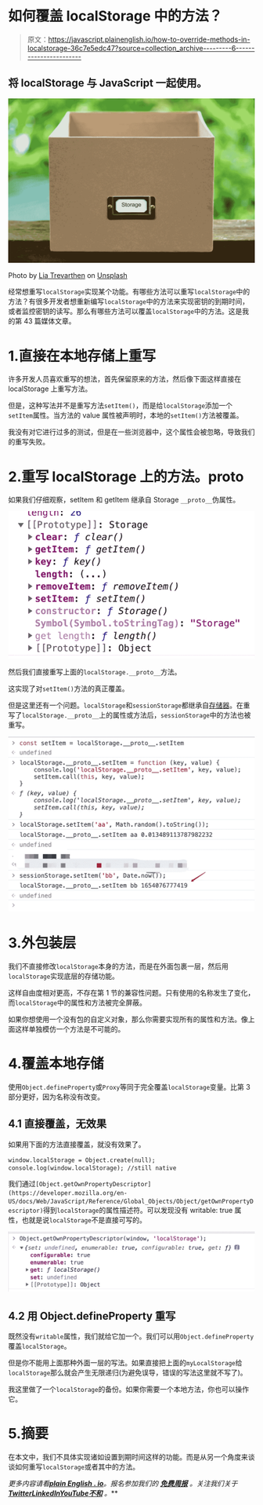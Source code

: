 # 如何覆盖 localStorage 中的方法？

> 原文：<https://javascript.plainenglish.io/how-to-override-methods-in-localstorage-36c7e5edc47?source=collection_archive---------6----------------------->

## 将 localStorage 与 JavaScript 一起使用。

![](img/d43883e14038cf9398be3bab0abc0d6e.png)

Photo by [Lia Trevarthen](https://unsplash.com/@melodi2?utm_source=unsplash&utm_medium=referral&utm_content=creditCopyText) on [Unsplash](https://unsplash.com/s/photos/storage?utm_source=unsplash&utm_medium=referral&utm_content=creditCopyText)

经常想重写`localStorage`实现某个功能。有哪些方法可以重写`localStorage`中的方法？有很多开发者想重新编写`localStorage`中的方法来实现密钥的到期时间，或者监控密钥的读写。那么有哪些方法可以覆盖`localStorage`中的方法。这是我的第 43 篇媒体文章。

# 1.直接在本地存储上重写

许多开发人员喜欢重写的想法，首先保留原来的方法，然后像下面这样直接在 localStorage 上重写方法。

但是，这种写法并不是重写方法`setItem()`，而是给`localStorage`添加一个`setItem`属性。当方法的 value 属性被声明时，本地的`setItem()`方法被覆盖。

我没有对它进行过多的测试，但是在一些浏览器中，这个属性会被忽略，导致我们的重写失败。

# 2.重写 localStorage 上的方法。__proto__

如果我们仔细观察，setItem 和 getItem 继承自 Storage `__proto__`伪属性。

![](img/179fd4b830dd027facf1d70a41df3cc3.png)

然后我们直接重写上面的`localStorage.__proto__`方法。

这实现了对`setItem()`方法的真正覆盖。

但是这里还有一个问题。`localStorage`和`sessionStorage`都继承自[存储器](https://developer.mozilla.org/en-US/docs/Web/API/Storage)。在重写了`localStorage.__proto__`上的属性或方法后，`sessionStorage`中的方法也被重写。

![](img/cb5db9684db2291cf62f97316e06b202.png)

# 3.外包装层

我们不直接修改`localStorage`本身的方法，而是在外面包裹一层，然后用`localStorage`实现底层的存储功能。

这样自由度相对更高，不存在第 1 节的兼容性问题。只有使用的名称发生了变化，而`localStorage`中的属性和方法被完全屏蔽。

如果你想使用一个没有包的自定义对象，那么你需要实现所有的属性和方法。像上面这样单独模仿一个方法是不可能的。

# 4.覆盖本地存储

使用`Object.defineProperty`或`Proxy`等同于完全覆盖`localStorage`变量。比第 3 部分更好，因为名称没有改变。

## 4.1 直接覆盖，无效果

如果用下面的方法直接覆盖，就没有效果了。

```
window.localStorage = Object.create(null);  console.log(window.localStorage); //still native
```

我们通过`[Object.getOwnPropertyDescriptor](https://developer.mozilla.org/en-US/docs/Web/JavaScript/Reference/Global_Objects/Object/getOwnPropertyDescriptor)`得到`localStorage`的属性描述符。可以发现没有 writable: true 属性，也就是说`localStorage`不是直接可写的。

![](img/468d884da1bf761e13f26552bd4a4439.png)

## 4.2 用 Object.defineProperty 重写

既然没有`writable`属性，我们就给它加一个。我们可以用`Object.defineProperty`覆盖`localStorage`。

但是你不能用上面那种外面一层的写法。如果直接把上面的`myLocalStorage`给`localStorage`那么就会产生无限递归(为避免误导，错误的写法这里就不写了)。

我这里做了一个`localStorage`的备份。如果你需要一个本地方法，你也可以操作它。

# 5.摘要

在本文中，我们不具体实现诸如设置到期时间这样的功能。而是从另一个角度来谈谈如何重写`localStorage`或者其中的方法。

*更多内容请看*[***plain English . io***](https://plainenglish.io/)*。报名参加我们的* [***免费周报***](http://newsletter.plainenglish.io/) *。关注我们关于*[***Twitter***](https://twitter.com/inPlainEngHQ)[***LinkedIn***](https://www.linkedin.com/company/inplainenglish/)*[***YouTube***](https://www.youtube.com/channel/UCtipWUghju290NWcn8jhyAw)*[***不和***](https://discord.gg/GtDtUAvyhW) *。***